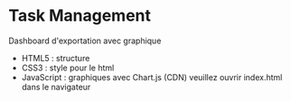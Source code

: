 # Task Management
Dashboard d'exportation avec graphique
- HTML5 : structure 
- CSS3 : style pour le html
- JavaScript : graphiques avec Chart.js (CDN)
veuillez ouvrir index.html dans le navigateur 